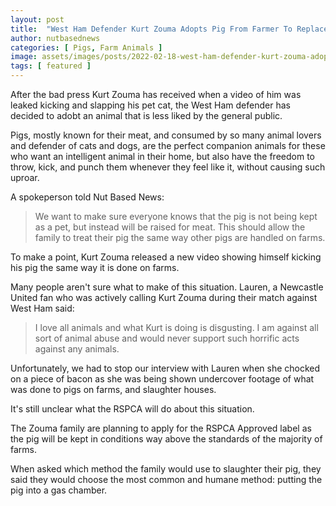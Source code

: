 ```yaml
---
layout: post
title:  "West Ham Defender Kurt Zouma Adopts Pig From Farmer To Replace Cats Seized By RSPCA"
author: nutbasednews
categories: [ Pigs, Farm Animals ]
image: assets/images/posts/2022-02-18-west-ham-defender-kurt-zouma-adopts-pig-from-farmer-to-replace-cats-seized-by-rspca/0.png
tags: [ featured ]
---
```


After the bad press Kurt Zouma has received when a video of him was leaked kicking and slapping his pet cat, the West Ham defender has decided to adobt an animal that is less liked by the general public.

Pigs, mostly known for their meat, and consumed by so many animal lovers and defender of cats and dogs, are the perfect companion animals for these who want an intelligent animal in their home, but also have the freedom to throw, kick, and punch them whenever they feel like it, without causing such uproar.

A spokeperson told Nut Based News:

> We want to make sure everyone knows that the pig is not being kept as a pet, but instead will be raised for meat. This should allow the family to treat their pig the same way other pigs are handled on farms.

To make a point, Kurt Zouma released a new video showing himself kicking his pig the same way it is done on farms.

Many people aren't sure what to make of this situation. Lauren, a Newcastle United fan who was actively calling Kurt Zouma during their match against West Ham said:

> I love all animals and what Kurt is doing is disgusting. I am against all sort of animal abuse and would never support such horrific acts against any animals.

Unfortunately, we had to stop our interview with Lauren when she chocked on a piece of bacon as she was being shown undercover footage of what was done to pigs on farms, and slaughter houses.

It's still unclear what the RSPCA will do about this situation.

The Zouma family are planning to apply for the RSPCA Approved label as the pig will be kept in conditions way above the standards of the majority of farms.

When asked which method the family would use to slaughter their pig, they said they would choose the most common and humane method: putting the pig into a gas chamber.
